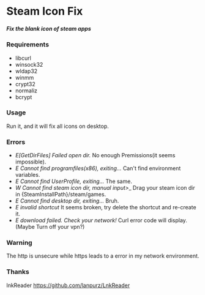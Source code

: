 # Steam Icon Fix
##### Fix the blank icon of steam apps
### Requirements
- libcurl
- winsock32
- wldap32
- winmm
- crypt32
- normaliz
- bcrypt
### Usage
Run it, and it will fix all icons on desktop.
### Errors
- _E[GetDirFiles] Failed open dir._ No enough Premissions(it seems impossible).
- _E Cannot find programfiles(x86), exiting..._ Can't find environment variables.
- _E Cannot find UserProfile, exiting..._ The same.
- _W Cannot find steam icon dir, manual input>__ Drag your steam icon dir in {SteamInstallPath}/steam/games.
- _E Cannot find desktop dir, exiting..._ Bruh.
- _E invalid shortcut_ It seems broken, try delete the shortcut and re-create it.
- _E download failed. Check your network!_ Curl error code will display.(Maybe Turn off your vpn?)
### Warning
The http is unsecure while https leads to a error in my network environment.
### Thanks
lnkReader https://github.com/lanpurz/LnkReader